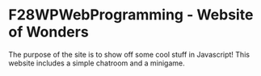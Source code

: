 # F28WPWebProgramming - Website of Wonders

The purpose of the site is to show off some cool stuff in Javascript!
This website includes a simple chatroom and a minigame.

